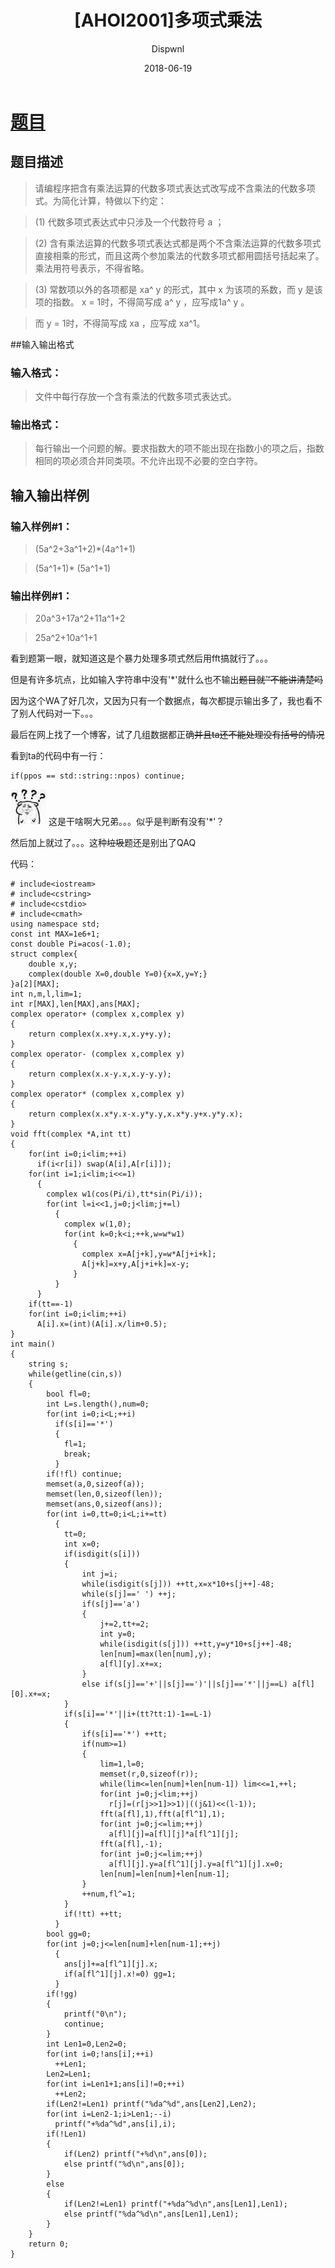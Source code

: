 ﻿---
layout:     post
title:      "[AHOI2001]多项式乘法"
date:       2018-06-19
author:     "Dispwnl"
header-img: "img/used/10.jpg"
catalog: true
tags:
    - FFT
---
# [题目](https://www.luogu.org/problemnew/show/P2553)
## 题目描述
>请编程序把含有乘法运算的代数多项式表达式改写成不含乘法的代数多项式。为简化计算，特做以下约定：

>(1) 代数多项式表达式中只涉及一个代数符号 a ；

>(2) 含有乘法运算的代数多项式表达式都是两个不含乘法运算的代数多项式直接相乘的形式，而且这两个参加乘法的代数多项式都用圆括号括起来了。乘法用符号表示，不得省略。

>(3) 常数项以外的各项都是 xa^ y 的形式，其中 x 为该项的系数，而 y 是该项的指数。 x = 1时，不得简写成 a^ y ，应写成1a^ y 。

>而 y = 1时，不得简写成 xa ，应写成 xa^1。

##输入输出格式

### 输入格式：
>文件中每行存放一个含有乘法的代数多项式表达式。

### 输出格式：
>每行输出一个问题的解。要求指数大的项不能出现在指数小的项之后，指数相同的项必须合并同类项。不允许出现不必要的空白字符。

## 输入输出样例
### 输入样例#1： 
>(5a^2+3a^1+2)*(4a^1+1)

>(5a^1+1)* (5a^1+1)

### 输出样例#1： 
>20a^3+17a^2+11a^1+2

>25a^2+10a^1+1

看到题第一眼，就知道这是个暴力处理多项式然后用fft搞就行了。。。

但是有许多坑点，比如输入字符串中没有'*'就什么也不输出~~题目就™不能讲清楚吗~~

因为这个WA了好几次，又因为只有一个数据点，每次都提示输出多了，我也看不了别人代码对一下。。。

最后在网上找了一个博客，试了几组数据都正确~~并且ta还不能处理没有括号的情况~~

看到ta的代码中有一行：
```
if(ppos == std::string::npos) continue;
```
![](/img/675.jpg)
这是干啥啊大兄弟。。。似乎是判断有没有'*'？

然后加上就过了。。。这种~~垃圾~~题还是别出了QAQ

代码：
```
# include<iostream>
# include<cstring>
# include<cstdio>
# include<cmath>
using namespace std;
const int MAX=1e6+1;
const double Pi=acos(-1.0);
struct complex{
	double x,y;
	complex(double X=0,double Y=0){x=X,y=Y;}
}a[2][MAX];
int n,m,l,lim=1;
int r[MAX],len[MAX],ans[MAX];
complex operator+ (complex x,complex y)
{
	return complex(x.x+y.x,x.y+y.y);
}
complex operator- (complex x,complex y)
{
	return complex(x.x-y.x,x.y-y.y);
}
complex operator* (complex x,complex y)
{
	return complex(x.x*y.x-x.y*y.y,x.x*y.y+x.y*y.x);
}
void fft(complex *A,int tt)
{
	for(int i=0;i<lim;++i)
	  if(i<r[i]) swap(A[i],A[r[i]]);
	for(int i=1;i<lim;i<<=1)
	  {
	  	complex w1(cos(Pi/i),tt*sin(Pi/i));
		for(int l=i<<1,j=0;j<lim;j+=l)
		  {
	  		complex w(1,0);
	  		for(int k=0;k<i;++k,w=w*w1)
	  		  {
	  		  	complex x=A[j+k],y=w*A[j+i+k];
	  		  	A[j+k]=x+y,A[j+i+k]=x-y;
			  }
	  	  }
	  }
	if(tt==-1)
	for(int i=0;i<lim;++i)
	  A[i].x=(int)(A[i].x/lim+0.5);
}
int main()
{
	string s;
	while(getline(cin,s))
	{
		bool fl=0;
		int L=s.length(),num=0;
		for(int i=0;i<L;++i)
		  if(s[i]=='*')
		  {
		  	fl=1;
		  	break;
		  }
		if(!fl) continue;
		memset(a,0,sizeof(a));
		memset(len,0,sizeof(len));
		memset(ans,0,sizeof(ans));
		for(int i=0,tt=0;i<L;i+=tt)
		  {
		  	tt=0;
		  	int x=0;
		  	if(isdigit(s[i]))
			{
				int j=i;
		  		while(isdigit(s[j])) ++tt,x=x*10+s[j++]-48;
		  		while(s[j]==' ') ++j;
		  		if(s[j]=='a')
		  		{
		  			j+=2,tt+=2;
		  			int y=0;
		  			while(isdigit(s[j])) ++tt,y=y*10+s[j++]-48;
		  			len[num]=max(len[num],y);
					a[fl][y].x+=x;
				}
				else if(s[j]=='+'||s[j]==')'||s[j]=='*'||j==L) a[fl][0].x+=x;
			}
			if(s[i]=='*'||i+(tt?tt:1)-1==L-1)
			{
				if(s[i]=='*') ++tt;
				if(num>=1)
				{
					lim=1,l=0;
					memset(r,0,sizeof(r));
					while(lim<=len[num]+len[num-1]) lim<<=1,++l;
					for(int j=0;j<lim;++j)
					  r[j]=(r[j>>1]>>1)|((j&1)<<(l-1));
					fft(a[fl],1),fft(a[fl^1],1);
					for(int j=0;j<=lim;++j)
					  a[fl][j]=a[fl][j]*a[fl^1][j];
					fft(a[fl],-1);
					for(int j=0;j<=lim;++j)
					  a[fl][j].y=a[fl^1][j].y=a[fl^1][j].x=0;
					len[num]=len[num]+len[num-1];
				}
				++num,fl^=1;
			}
			if(!tt) ++tt;
		  }
		bool gg=0;
		for(int j=0;j<=len[num]+len[num-1];++j)
		  {
		  	ans[j]+=a[fl^1][j].x;
		  	if(a[fl^1][j].x!=0) gg=1;
		  }
		if(!gg)
		{
			printf("0\n");
			continue;
		}
		int Len1=0,Len2=0;
		for(int i=0;!ans[i];++i)
		  ++Len1;
		Len2=Len1;
		for(int i=Len1+1;ans[i]!=0;++i)
		  ++Len2;
		if(Len2!=Len1) printf("%da^%d",ans[Len2],Len2);
		for(int i=Len2-1;i>Len1;--i)
		  printf("+%da^%d",ans[i],i);
		if(!Len1)
		{
			if(Len2) printf("+%d\n",ans[0]);
			else printf("%d\n",ans[0]);
		}
		else
		{
			if(Len2!=Len1) printf("+%da^%d\n",ans[Len1],Len1);
			else printf("%da^%d\n",ans[Len1],Len1);
		}
	}
	return 0;
}
```
